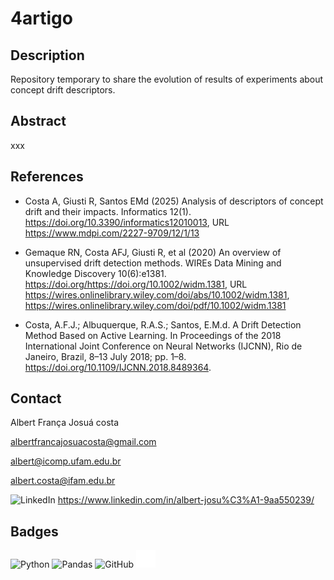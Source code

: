 # 4artigo

## Description

Repository temporary to share the evolution of results of experiments about concept drift descriptors.

## Abstract

xxx


## References

- Costa A, Giusti R, Santos EMd (2025) Analysis of descriptors of concept drift and their impacts. Informatics 12(1). https://doi.org/10.3390/informatics12010013, URL https://www.mdpi.com/2227-9709/12/1/13

- Gemaque RN, Costa AFJ, Giusti R, et al (2020) An overview of unsupervised drift detection methods. WIREs Data Mining and Knowledge Discovery 10(6):e1381. https://doi.org/https://doi.org/10.1002/widm.1381, URL https://wires.onlinelibrary.wiley.com/doi/abs/10.1002/widm.1381, https://wires.onlinelibrary.wiley.com/doi/pdf/10.1002/widm.1381

- Costa, A.F.J.; Albuquerque, R.A.S.; Santos, E.M.d. A Drift Detection Method Based on Active Learning. In Proceedings of the 2018 International Joint Conference on Neural Networks (IJCNN), Rio de Janeiro, Brazil, 8–13 July 2018; pp. 1–8. https://doi.org/10.1109/IJCNN.2018.8489364.

## Contact

Albert França Josuá costa

albertfrancajosuacosta@gmail.com

albert@icomp.ufam.edu.br

albert.costa@ifam.edu.br

![LinkedIn](https://img.shields.io/badge/linkedin-%230077B5.svg?style=for-the-badge&logo=linkedin&logoColor=white) <https://www.linkedin.com/in/albert-josu%C3%A1-9aa550239/>

## Badges

![Python](https://img.shields.io/badge/python-3670A0?style=for-the-badge&logo=python&logoColor=ffdd54)
![Pandas](https://img.shields.io/badge/pandas-%23150458.svg?style=for-the-badge&logo=pandas&logoColor=white)
![GitHub](https://img.shields.io/badge/github-%23121011.svg?style=for-the-badge&logo=github&logoColor=white)
![River](https://github.com/albertfrancajosuacosta/4artigo/blob/main/img/iconRiver.png "River")
